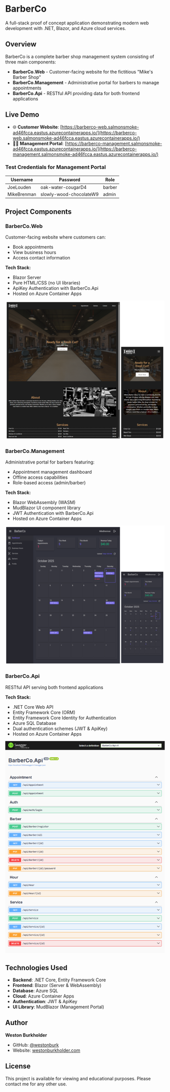 ﻿# BarberCo

A full-stack proof of concept application demonstrating modern web development with .NET, Blazor, and Azure cloud services.

## Overview

BarberCo is a complete barber shop management system consisting of three main components:
- **BarberCo.Web** - Customer-facing website for the fictitious "Mike's Barber Shop"
- **BarberCo.Management** - Administrative portal for barbers to manage appointments
- **BarberCo.Api** - RESTful API providing data for both frontend applications

## Live Demo

- 🌐 **Customer Website**: [https://barberco-web.salmonsmoke-ad46fcca.eastus.azurecontainerapps.io/](https://barberco-web.salmonsmoke-ad46fcca.eastus.azurecontainerapps.io/)
- 👨‍💼 **Management Portal**: [https://barberco-management.salmonsmoke-ad46fcca.eastus.azurecontainerapps.io/](https://barberco-management.salmonsmoke-ad46fcca.eastus.azurecontainerapps.io/)

### Test Credentials for Management Portal

| Username | Password | Role |
|----------|----------|------|
| JoeLouden | oak-water-cougarD4 | barber |
| MikeBrenman | slowly-wood-chocolateW9 | admin |

## Project Components

### BarberCo.Web
Customer-facing website where customers can:
- Book appointments
- View business hours
- Access contact information

**Tech Stack:**
- Blazor Server
- Pure HTML/CSS (no UI libraries)
- ApiKey Authentication with BarberCo.Api
- Hosted on Azure Container Apps

![BarberCo Web Screenshot](images/barberco-web.png)

### BarberCo.Management
Administrative portal for barbers featuring:
- Appointment management dashboard
- Offline access capabilities
- Role-based access (admin/barber)

**Tech Stack:**
- Blazor WebAssembly (WASM)
- MudBlazor UI component library
- JWT Authentication with BarberCo.Api
- Hosted on Azure Container Apps

![BarberCo Management Screenshot](images/barberco-management.png)

### BarberCo.Api
RESTful API serving both frontend applications

**Tech Stack:**
- .NET Core Web API
- Entity Framework Core (ORM)
- Entity Framework Core Identity for Authentication
- Azure SQL Database
- Dual authentication schemes (JWT & ApiKey)
- Hosted on Azure Container Apps

![BarberCo API Screenshot](images/barberco-api.png)

## Technologies Used

- **Backend**: .NET Core, Entity Framework Core
- **Frontend**: Blazor (Server & WebAssembly)
- **Database**: Azure SQL
- **Cloud**: Azure Container Apps
- **Authentication**: JWT & ApiKey
- **UI Library**: MudBlazor (Management Portal)

## Author

**Weston Burkholder**
- GitHub: [@westonburk](https://github.com/westonburk)
- Website: [westonburkholder.com](https://westonburkholder.com)

## License

This project is available for viewing and educational purposes. Please contact me for any other use.
